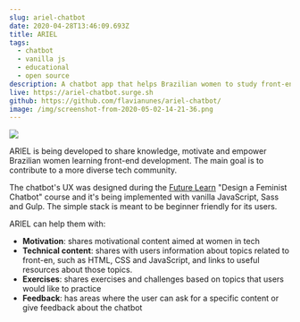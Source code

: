 ```yaml
---
slug: ariel-chatbot
date: 2020-04-28T13:46:09.693Z
title: ARIEL
tags:
  - chatbot
  - vanilla js
  - educational
  - open source
description: A chatbot app that helps Brazilian women to study front-end development
live: https://ariel-chatbot.surge.sh
github: https://github.com/flavianunes/ariel-chatbot/
image: /img/screenshot-from-2020-05-02-14-21-36.png
---
```

![ ](/img/screenshot-from-2020-05-02-14-21-36.png " ")

ARIEL is being developed to share knowledge, motivate and empower Brazilian women learning front-end development. The main goal is to contribute to a more diverse tech community. 

The chatbot's UX was designed during the [Future Learn](https://www.futurelearn.com/) "Design a Feminist Chatbot" course and it's being implemented with vanilla JavaScript, Sass and Gulp. The simple stack is meant to be beginner friendly for its users.

ARIEL can help them with:

* <strong>Motivation</strong>: shares motivational content aimed at women in tech
* <strong>Technical content</strong>: shares with users information about topics related to front-en, such as HTML, CSS and JavaScript, and links to useful resources about those topics.
* <strong>Exercises</strong>: shares exercises and challenges based on topics that users would like to practice
* <strong>Feedback</strong>: has areas where the user can ask for a specific content or give feedback about the chatbot